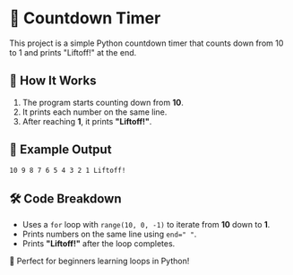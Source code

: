 # 🚀 Countdown Timer

This project is a simple Python countdown timer that counts down from 10 to 1 and prints "Liftoff!" at the end.

## 📝 How It Works

1. The program starts counting down from **10**.
2. It prints each number on the same line.
3. After reaching **1**, it prints **"Liftoff!"**.

## 📌 Example Output

```
10 9 8 7 6 5 4 3 2 1 Liftoff!
```

## 🛠️ Code Breakdown
- Uses a `for` loop with `range(10, 0, -1)` to iterate from **10** down to **1**.
- Prints numbers on the same line using `end=" "`.
- Prints **"Liftoff!"** after the loop completes.

🎉 Perfect for beginners learning loops in Python!

